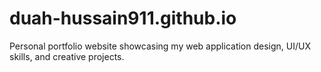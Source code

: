 # duah-hussain911.github.io
Personal portfolio website showcasing my web application design, UI/UX skills, and creative projects.

